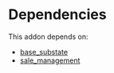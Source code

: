# Dependencies

This addon depends on:

- [base_substate](https://github.com/bringout/oca-technical)
- [sale_management](https://github.com/bringout/oca-ocb-sale/tree/3e269fa48ad4d81d3305977a3a962b1dc0f75ef3/odoo-bringout-oca-ocb-sale_management)
